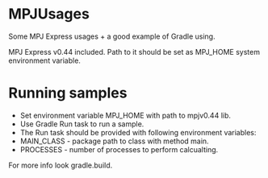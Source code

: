 # MPJUsages
Some MPJ Express usages + a good example of Gradle using.

MPJ Express v0.44 included. Path to it should be set as MPJ_HOME system environment variable.

# Running samples
- Set environment variable MPJ_HOME with path to mpjv0.44 lib.
- Use Gradle Run task to run a sample.
- The Run task should be provided with following environment variables:
- MAIN_CLASS - package path to class with method main.
- PROCESSES - number of processes to perform calcualting.

For more info look gradle.build.
